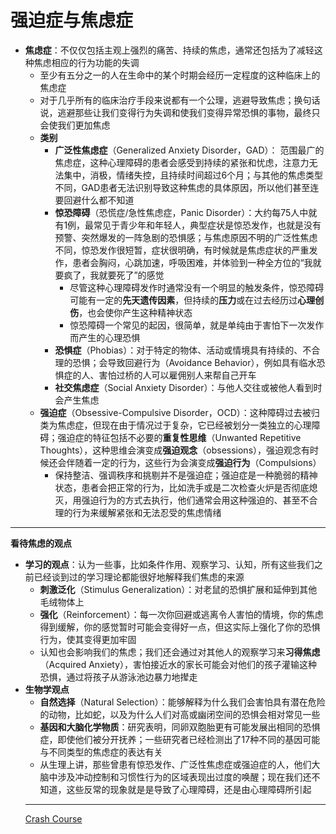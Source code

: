 # 强迫症与焦虑症
* **焦虑症**：不仅仅包括主观上强烈的痛苦、持续的焦虑，通常还包括为了减轻这种焦虑相应的行为功能的失调
  * 至少有五分之一的人在生命中的某个时期会经历一定程度的这种临床上的焦虑症
  * 对于几乎所有的临床治疗手段来说都有一个公理，逃避导致焦虑；换句话说，逃避那些让我们变得行为失调和使我们变得异常恐惧的事物，最终只会使我们更加焦虑
  * **类别**
    * **广泛性焦虑症**（Generalized Anxiety Disorder，GAD）： 范围最广的焦虑症，这种心理障碍的患者会感受到持续的紧张和忧虑，注意力无法集中，消极，情绪失控，且持续时间超过6个月；与其他的焦虑类型不同，GAD患者无法识别导致这种焦虑的具体原因，所以他们甚至连要回避什么都不知道
    * **惊恐障碍**（恐慌症/急性焦虑症，Panic Disorder）：大约每75人中就有1例，最常见于青少年和年轻人，典型症状是惊恐发作，也就是没有预警、突然爆发的一阵急剧的恐惧感；与焦虑原因不明的广泛性焦虑不同，惊恐发作很短暂，症状很明确，有时候就是焦虑症状的严重发作，患者会胸闷，心跳加速，呼吸困难，并体验到一种全方位的“我就要疯了，我就要死了”的感觉
      * 尽管这种心理障碍发作时通常没有一个明显的触发条件，惊恐障碍可能有一定的**先天遗传因素**，但持续的**压力**或在过去经历过**心理创伤**，也会使你产生这种精神状态
      * 惊恐障碍一个常见的起因，很简单，就是单纯由于害怕下一次发作而产生的心理恐惧
    * **恐惧症**（Phobias）：对于特定的物体、活动或情境具有持续的、不合理的恐惧；会导致回避行为（Avoidance Behavior），例如具有临水恐惧症的人、害怕过桥的人可以雇佣别人来帮自己开车
    * **社交焦虑症**（Social Anxiety Disorder）：与他人交往或被他人看到时会产生焦虑
  * **强迫症**（Obsessive-Compulsive Disorder，OCD）：这种障碍过去被归类为焦虑症，但现在由于情况过于复杂，它已经被划分一类独立的心理障碍；强迫症的特征包括不必要的**重复性思维**（Unwanted Repetitive Thoughts），这种思维会演变成**强迫观念**（obsessions），强迫观念有时候还会伴随着一定的行为，这些行为会演变成**强迫行为**（Compulsions）
    * 保持整洁、强调秩序和挑剔并不是强迫症；强迫症是一种脆弱的精神状态，患者会把正常的行为，比如洗手或是二次检查火炉是否彻底熄灭，用强迫行为的方式去执行，他们通常会用这种强迫的、甚至不合理的行为来缓解紧张和无法忍受的焦虑情绪
---
**看待焦虑的观点**
* **学习的观点**：认为一些事，比如条件作用、观察学习、认知，所有这些我们之前已经谈到过的学习理论都能很好地解释我们焦虑的来源
  * **刺激泛化**（Stimulus Generalization）：对老鼠的恐惧扩展和延伸到其他毛绒物体上
  * **强化**（Reinforcement）：每一次你回避或逃离令人害怕的情境，你的焦虑得到缓解，你的感觉暂时可能会变得好一点，但这实际上强化了你的恐惧行为，使其变得更加牢固
  *  认知也会影响我们的焦虑；我们还会通过对其他人的观察学习来**习得焦虑**（Acquired Anxiety），害怕接近水的家长可能会对他们的孩子灌输这种恐惧，通过将孩子从游泳池边暴力地撵走
* **生物学观点**
  * **自然选择**（Natural Selection）：能够解释为什么我们会害怕具有潜在危险的动物，比如蛇，以及为什么人们对高或幽闭空间的恐惧会相对常见一些
  * **基因和大脑化学物质**：研究表明，同卵双胞胎更有可能发展出相同的恐惧症，即使他们被分开抚养；一些研究者已经检测出了17种不同的基因可能与不同类型的焦虑症的表达有关
  * 从生理上讲，那些曾患有惊恐发作、广泛性焦虑症或强迫症的人，他们大脑中涉及冲动控制和习惯性行为的区域表现出过度的唤醒；现在我们还不知道，这些反常的现象就是是导致了心理障碍，还是由心理障碍所引起
  ---
  [Crash Course](https://www.bilibili.com/video/BV1Zs411c7W6?p=30)

